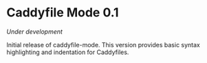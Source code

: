 # Caddyfile Mode 0.1

*Under development*

Initial release of caddyfile-mode. This version provides basic syntax
highlighting and indentation for Caddyfiles.
